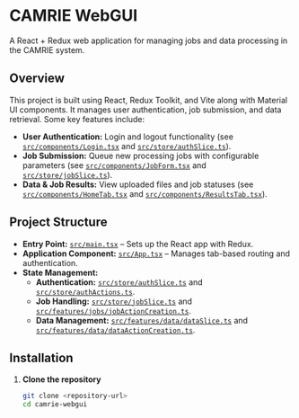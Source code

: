 # CAMRIE WebGUI

A React + Redux web application for managing jobs and data processing in the CAMRIE system.

## Overview

This project is built using React, Redux Toolkit, and Vite along with Material UI components. It manages user authentication, job submission, and data retrieval. Some key features include:

- **User Authentication:** Login and logout functionality (see [`src/components/Login.tsx`](src/components/Login.tsx) and [`src/store/authSlice.ts`](src/store/authSlice.ts)).
- **Job Submission:** Queue new processing jobs with configurable parameters (see [`src/components/JobForm.tsx`](src/components/JobForm.tsx) and [`src/store/jobSlice.ts`](src/store/jobSlice.ts)).
- **Data & Job Results:** View uploaded files and job statuses (see [`src/components/HomeTab.tsx`](src/components/HomeTab.tsx) and [`src/components/ResultsTab.tsx`](src/components/ResultsTab.tsx)).

## Project Structure

- **Entry Point:** [`src/main.tsx`](src/main.tsx) – Sets up the React app with Redux.
- **Application Component:** [`src/App.tsx`](src/App.tsx) – Manages tab-based routing and authentication.
- **State Management:** 
  - **Authentication:** [`src/store/authSlice.ts`](src/store/authSlice.ts) and [`src/store/authActions.ts`](src/store/authActions.ts).
  - **Job Handling:** [`src/store/jobSlice.ts`](src/store/jobSlice.ts) and [`src/features/jobs/jobActionCreation.ts`](src/features/jobs/jobActionCreation.ts).
  - **Data Management:** [`src/features/data/dataSlice.ts`](src/features/data/dataSlice.ts) and [`src/features/data/dataActionCreation.ts`](src/features/data/dataActionCreation.ts).

## Installation

1. **Clone the repository**
   ```sh
   git clone <repository-url>
   cd camrie-webgui